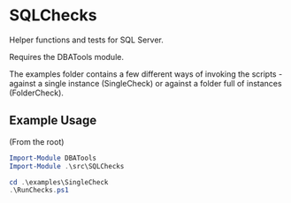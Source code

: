 # SQLChecks
Helper functions and tests for SQL Server.

Requires the DBATools module.

The examples folder contains a few different ways of invoking the scripts - against a single instance (SingleCheck) or against a folder full of instances (FolderCheck).

## Example Usage
(From the root)

```powershell
Import-Module DBATools
Import-Module .\src\SQLChecks

cd .\examples\SingleCheck
.\RunChecks.ps1
```